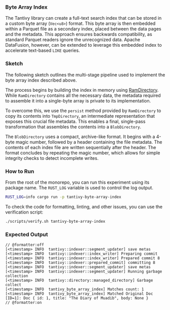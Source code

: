 ### Byte Array Index

The Tantivy library can create a full-text search index that can be stored
in a custom byte array (`Vec<u8>`) format. This byte array is then embedded
within a Parquet file as a secondary index, placed between the data pages
and the metadata. This approach ensures backwards compatibility, as standard
Parquet readers ignore the unrecognized data. Apache DataFusion, however,
can be extended to leverage this embedded index to accelerate text-based
`LIKE` queries.

### Sketch

The following sketch outlines the multi-stage pipeline used to implement the
byte array index described above.

The process begins by building the index in memory using [RamDirectory].
While `RamDirectory` contains all the necessary data, the metadata required to
assemble it into a single-byte array is private to its implementation.

To overcome this, we use the `persist` method provided by `RamDirectory` to copy
its contents into `TmpDirectory`, an intermediate representation that
exposes this crucial file metadata. This enables a final, single-pass
transformation that assembles the contents into a `BlobDirectory`.

The `BlobDirectory` uses a compact, archive-like format. It begins with a 4-byte
magic number, followed by a header containing the file metadata. The contents of
each index file are written sequentially after the header. The format concludes
by repeating the magic number, which allows for simple integrity checks to
detect incomplete writes.

[RamDirectory]: https://docs.rs/tantivy/latest/tantivy/directory/struct.RamDirectory.html

### How to Run

From the root of the monorepo, you can run this experiment using its package
name. The `RUST_LOG` variable is used to
control the log output.

```zsh
RUST_LOG=info cargo run -p tantivy-byte-array-index
```

To check the code for formatting, linting, and other issues, you can use the
verification script:

```zsh
./scripts/verify.sh tantivy-byte-array-index
```

### Expected Output

```text
// @formatter:off
[<timestamp> INFO  tantivy::indexer::segment_updater] save metas
[<timestamp> INFO  tantivy::indexer::index_writer] Preparing commit
[<timestamp> INFO  tantivy::indexer::index_writer] Prepared commit 8
[<timestamp> INFO  tantivy::indexer::prepared_commit] committing 8
[<timestamp> INFO  tantivy::indexer::segment_updater] save metas
[<timestamp> INFO  tantivy::indexer::segment_updater] Running garbage collection
[<timestamp> INFO  tantivy::directory::managed_directory] Garbage collect
[<timestamp> INFO  tantivy_byte_array_index] Matches count: 1
[<timestamp> INFO  tantivy_byte_array_index] Matched Original Doc [ID=1]: Doc { id: 1, title: "The Diary of Muadib", body: None }
// @formatter:on
```
